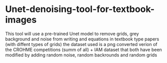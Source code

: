 # Unet-denoising-tool-for-textbook-images
This tool will use a pre-trained Unet model to remove grids, grey background and noise from writing and equations in textbook type papers (with diffent types of grids)
the dataset used is a png converted verion of the CROHME competitions (summ of all) + IAM dataset that both have been modified by adding random noise, random backrounds and random grids
